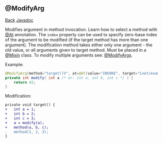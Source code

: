 ## @ModifyArg
[Back](mixins.md) [Javadoc](https://jenkins.liteloader.com/view/Other/job/Mixin/javadoc/org/spongepowered/asm/mixin/injection/ModifyArg.html)

Modifies argument in method invocation. Learn how to select a method with [@At](at.md) annotation. The `index` property can be used to specify zero-base index of the argument to be modified (if the target method has more than one argument). The modification method takes either only one argument - the old value, or all arguments given to target method. Must be placed in a [@Mixin](mixin.md) class. To modify multiple arguments see: [@ModifyArgs](modify_args.md).

Example:
```java
@ModifyArg(method="target()V", at=@At(value="INVOKE", target="Lnet/example/Example;method(III)V"), index=0)
private int modify( int a /* or: int a, int b, int c */ ) {
	return 42;
}
```

Modification:
```patch
private void target() {
+	int a = 1;
+	int b = 2;
+	int c = 3;
+	a = modify(a);
+	method(a, b, c);
-	method(1, 2, 3);
}
```
